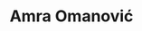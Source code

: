 ---
SICRIS: 15295
draft: false
fixName: amra_omanović
lab: Bioinformatics Laboratory
labPos: Laboratory Member
location: null
mailInfo: amra.omanovic@fri.uni-lj.si
officeHours: null
profName: Amra Omanović
profTitle: Young Researcher
telephoneInfo: null
title: Amra Omanović
---